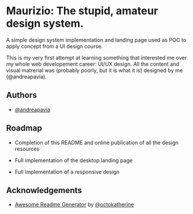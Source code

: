 # Maurizio: The stupid, amateur design system.

A simple design system implementation and landing page used as POC to apply concept from a UI design course.

This is my very first attempt at learning something that interested me over my whole web developement career: UI/UX design.
All the content and visual matrerial was (probably poorly, but it is what it is) designed by me (@andreapavia).

## Authors

- [@andreapavia](https://github.com/andreapavia)

## Roadmap

- Completion of this README and online publication of all the design resources

- Full implementation of the desktop landing page

- Full implementation of a responsive design

## Acknowledgements

- [Awesome Readme Generator](https://readme.so/) by [@octokatherine](https://github.com/octokatherine)
